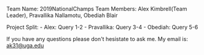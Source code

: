 Team Name: 2019NationalChamps
Team Members: Alex Kimbrell(Team Leader), Pravallika Nallamotu, Obediah Blair

Project Split:
		- Alex: Query 1-2
		- Pravallika: Query 3-4
		- Obediah: Query 5-6

If you have any questions please don't hesistate to ask me. 
My email is: ak31@uga.edu
